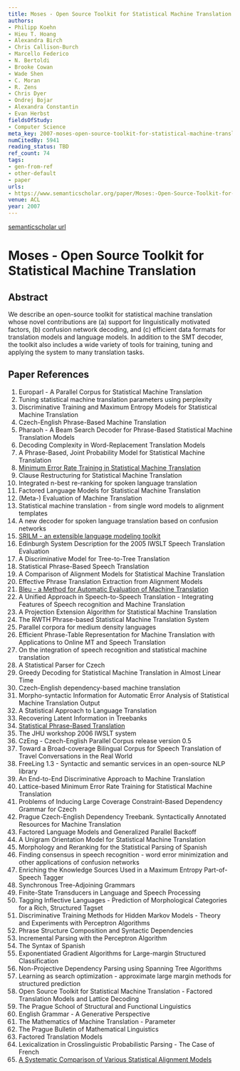 ```yaml
---
title: Moses - Open Source Toolkit for Statistical Machine Translation
authors:
- Philipp Koehn
- Hieu T. Hoang
- Alexandra Birch
- Chris Callison-Burch
- Marcello Federico
- N. Bertoldi
- Brooke Cowan
- Wade Shen
- C. Moran
- R. Zens
- Chris Dyer
- Ondrej Bojar
- Alexandra Constantin
- Evan Herbst
fieldsOfStudy:
- Computer Science
meta_key: 2007-moses-open-source-toolkit-for-statistical-machine-translation
numCitedBy: 5941
reading_status: TBD
ref_count: 74
tags:
- gen-from-ref
- other-default
- paper
urls:
- https://www.semanticscholar.org/paper/Moses:-Open-Source-Toolkit-for-Statistical-Machine-Koehn-Hoang/4ee2eab4c298c1824a9fb8799ad8eed21be38d21?sort=total-citations
venue: ACL
year: 2007
---
```


[semanticscholar url](https://www.semanticscholar.org/paper/Moses:-Open-Source-Toolkit-for-Statistical-Machine-Koehn-Hoang/4ee2eab4c298c1824a9fb8799ad8eed21be38d21?sort=total-citations)

# Moses - Open Source Toolkit for Statistical Machine Translation

## Abstract

We describe an open-source toolkit for statistical machine translation whose novel contributions are (a) support for linguistically motivated factors, (b) confusion network decoding, and (c) efficient data formats for translation models and language models. In addition to the SMT decoder, the toolkit also includes a wide variety of tools for training, tuning and applying the system to many translation tasks.

## Paper References

1. Europarl - A Parallel Corpus for Statistical Machine Translation
2. Tuning statistical machine translation parameters using perplexity
3. Discriminative Training and Maximum Entropy Models for Statistical Machine Translation
4. Czech-English Phrase-Based Machine Translation
5. Pharaoh - A Beam Search Decoder for Phrase-Based Statistical Machine Translation Models
6. Decoding Complexity in Word-Replacement Translation Models
7. A Phrase-Based, Joint Probability Model for Statistical Machine Translation
8. [Minimum Error Rate Training in Statistical Machine Translation](2003-minimum-error-rate-training-in-statistical-machine-translation)
9. Clause Restructuring for Statistical Machine Translation
10. Integrated n-best re-ranking for spoken language translation
11. Factored Language Models for Statistical Machine Translation
12. (Meta-) Evaluation of Machine Translation
13. Statistical machine translation - from single word models to alignment templates
14. A new decoder for spoken language translation based on confusion networks
15. [SRILM - an extensible language modeling toolkit](2002-srilm-an-extensible-language-modeling-toolkit)
16. Edinburgh System Description for the 2005 IWSLT Speech Translation Evaluation
17. A Discriminative Model for Tree-to-Tree Translation
18. Statistical Phrase-Based Speech Translation
19. A Comparison of Alignment Models for Statistical Machine Translation
20. Effective Phrase Translation Extraction from Alignment Models
21. [Bleu - a Method for Automatic Evaluation of Machine Translation](2002-bleu-a-method-for-automatic-evaluation-of-machine-translation)
22. A Unified Approach in Speech-to-Speech Translation - Integrating Features of Speech recognition and Machine Translation
23. A Projection Extension Algorithm for Statistical Machine Translation
24. The RWTH Phrase-based Statistical Machine Translation System
25. Parallel corpora for medium density languages
26. Efficient Phrase-Table Representation for Machine Translation with Applications to Online MT and Speech Translation
27. On the integration of speech recognition and statistical machine translation
28. A Statistical Parser for Czech
29. Greedy Decoding for Statistical Machine Translation in Almost Linear Time
30. Czech-English dependency-based machine translation
31. Morpho-syntactic Information for Automatic Error Analysis of Statistical Machine Translation Output
32. A Statistical Approach to Language Translation
33. Recovering Latent Information in Treebanks
34. [Statistical Phrase-Based Translation](2003-statistical-phrase-based-translation)
35. The JHU workshop 2006 IWSLT system
36. CzEng - Czech-English Parallel Corpus release version 0.5
37. Toward a Broad-coverage Bilingual Corpus for Speech Translation of Travel Conversations in the Real World
38. FreeLing 1.3 - Syntactic and semantic services in an open-source NLP library
39. An End-to-End Discriminative Approach to Machine Translation
40. Lattice-based Minimum Error Rate Training for Statistical Machine Translation
41. Problems of Inducing Large Coverage Constraint-Based Dependency Grammar for Czech
42. Prague Czech-English Dependency Treebank. Syntactically Annotated Resources for Machine Translation
43. Factored Language Models and Generalized Parallel Backoff
44. A Unigram Orientation Model for Statistical Machine Translation
45. Morphology and Reranking for the Statistical Parsing of Spanish
46. Finding consensus in speech recognition - word error minimization and other applications of confusion networks
47. Enriching the Knowledge Sources Used in a Maximum Entropy Part-of-Speech Tagger
48. Synchronous Tree-Adjoining Grammars
49. Finite-State Transducers in Language and Speech Processing
50. Tagging Inflective Languages - Prediction of Morphological Categories for a Rich, Structured Tagset
51. Discriminative Training Methods for Hidden Markov Models - Theory and Experiments with Perceptron Algorithms
52. Phrase Structure Composition and Syntactic Dependencies
53. Incremental Parsing with the Perceptron Algorithm
54. The Syntax of Spanish
55. Exponentiated Gradient Algorithms for Large-margin Structured Classification
56. Non-Projective Dependency Parsing using Spanning Tree Algorithms
57. Learning as search optimization - approximate large margin methods for structured prediction
58. Open Source Toolkit for Statistical Machine Translation - Factored Translation Models and Lattice Decoding
59. The Prague School of Structural and Functional Linguistics
60. English Grammar - A Generative Perspective
61. The Mathematics of Machine Translation - Parameter
62. The Prague Bulletin of Mathematical Linguistics
63. Factored Translation Models
64. Lexicalization in Crosslinguistic Probabilistic Parsing - The Case of French
65. [A Systematic Comparison of Various Statistical Alignment Models](2003-a-systematic-comparison-of-various-statistical-alignment-models)
